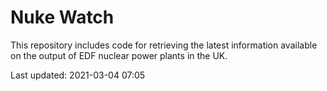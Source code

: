 # Nuke Watch

This repository includes code for retrieving the latest information available on the output of EDF nuclear power plants in the UK.

Last updated: 2021-03-04 07:05